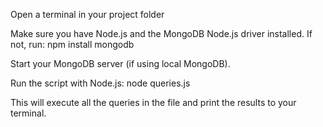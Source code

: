 Open a terminal in your project folder

Make sure you have Node.js and the MongoDB Node.js driver installed.
If not, run: npm install mongodb

Start your MongoDB server (if using local MongoDB).

Run the script with Node.js: node queries.js

This will execute all the queries in the file and print the results to your terminal.